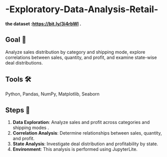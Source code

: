 # -Exploratory-Data-Analysis-Retail-
#### the dataset :https://bit.ly/3i4rbWl . 

## Goal 🎯
Analyze sales distribution by category and shipping mode, explore correlations between sales, quantity, and profit, and examine state-wise deal distributions.
## Tools 🛠️
Python, Pandas, NumPy, Matplotlib, Seaborn 

## Steps 📝
1. **Data Exploration**: Analyze sales and profit across categories and shipping modes .
2. **Correlation Analysis**: Determine relationships between sales, quantity, and profit.
3. **State Analysis**: Investigate deal distribution and profitability by state.
4. **Environment**: This analysis is performed using JupyterLite.


